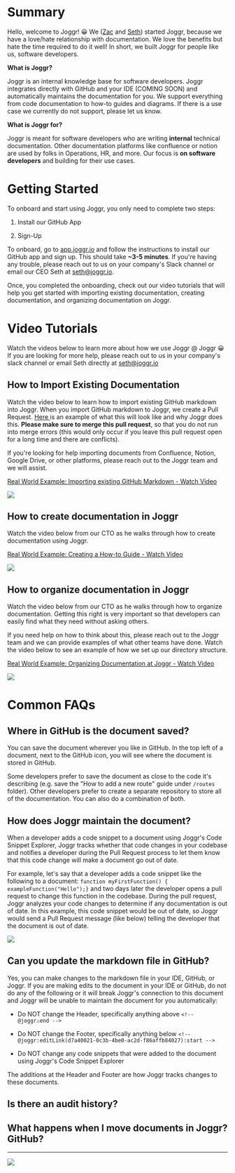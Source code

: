 <!--@@joggrdoc@@-->
<!-- @joggr:version(v2):end -->
<!-- @joggr:warning:start -->
<!-- 
  _   _   _    __        __     _      ____    _   _   ___   _   _    ____     _   _   _ 
 | | | | | |   \ \      / /    / \    |  _ \  | \ | | |_ _| | \ | |  / ___|   | | | | | |
 | | | | | |    \ \ /\ / /    / _ \   | |_) | |  \| |  | |  |  \| | | |  _    | | | | | |
 |_| |_| |_|     \ V  V /    / ___ \  |  _ <  | |\  |  | |  | |\  | | |_| |   |_| |_| |_|
 (_) (_) (_)      \_/\_/    /_/   \_\ |_| \_\ |_| \_| |___| |_| \_|  \____|   (_) (_) (_)
                                                              
This document is managed by Joggr. Editing this document could break Joggr's core features, i.e. our 
ability to auto-maintain this document. Please use the Joggr editor to edit this document 
(link at bottom of the page).
-->
<!-- @joggr:warning:end -->
# Summary

Hello, welcome to Joggr! 😀 We ([Zac](https://www.linkedin.com/in/zacrosenbauer/) and [Seth](https://www.linkedin.com/in/sethrosenbauer/)) started Joggr, because we have a love/hate relationship with documentation. We love the benefits but hate the time required to do it well! In short, we built Joggr for people like us, software developers.

**What is Joggr?**

Joggr is an internal knowledge base for software developers. Joggr integrates directly with GitHub and your IDE (COMING SOON) and automatically maintains the documentation for you. We support everything from code documentation to how-to guides and diagrams. If there is a use case we currently do not support, please let us know.

**What is Joggr for?**

Joggr is meant for software developers who are writing **internal** technical documentation. Other documentation platforms like confluence or notion are used by folks in Operations, HR, and more. Our focus is **on software developers** and building for their use cases.

# Getting Started

To onboard and start using Joggr, you only need to complete two steps:

1. Install our GitHub App

2. Sign-Up

To onboard, go to [app.joggr.io](app.joggr.io) and follow the instructions to install our GitHub app and sign up. This should take **\~3-5 minutes**. If you're having any trouble, please reach out to us on your company's Slack channel or email our CEO Seth at <seth@joggr.io>.

Once, you completed the onboarding, check out our video tutorials that will help you get started with importing existing documentation, creating documentation, and organizing documentation on Joggr.

# Video Tutorials

Watch the videos below to learn more about how we use Joggr @ Joggr 😀 If you are looking for more help, please reach out to us in your company's slack channel or email Seth directly at <seth@joggr.io>

## How to Import Existing Documentation

Watch the video below to learn how to import existing GitHub markdown into Joggr. When you import GitHub markdown to Joggr, we create a Pull Request. [Here ](https://github.com/joggrdocs/support/pull/1)is an example of what this will look like and why Joggr does this. **Please make sure to merge this pull request**, so that you do not run into merge errors (this would only occur if you leave this pull request open for a long time and there are conflicts).

If you're looking for help importing documents from Confluence, Notion, Google Drive, or other platforms, please reach out to the Joggr team and we will assist.

[Real World Example: Importing existing GitHub Markdown - Watch Video](https://www.loom.com/share/d03d211fc2e941d392d3899931e60ddc)

![](https://cdn.loom.com/sessions/thumbnails/d03d211fc2e941d392d3899931e60ddc-1708038436059-with-play.gif)

## How to create documentation in Joggr

Watch the video below from our CTO as he walks through how to create documentation using Joggr.

[Real World Example: Creating a How-to Guide - Watch Video](https://www.loom.com/share/0f2809f337c1428c9ba623dc79a1e7bb)

![](https://cdn.loom.com/sessions/thumbnails/0f2809f337c1428c9ba623dc79a1e7bb-1708037476848-with-play.gif)

## How to organize documentation in Joggr

Watch the video below from our CTO as he walks through how to organize documentation. Getting this right is very important so that developers can easily find what they need without asking others.

If you need help on how to think about this, please reach out to the Joggr team and we can provide examples of what other teams have done. Watch the video below to see an example of how we set up our directory structure.

[Real World Example: Organizing Documentation at Joggr - Watch Video](https://www.loom.com/share/bc69947b2446491bb11d17efaf7b4a21)

![](https://cdn.loom.com/sessions/thumbnails/bc69947b2446491bb11d17efaf7b4a21-1707529930497-with-play.gif)

# Common FAQs

## Where in GitHub is the document saved?

You can save the document wherever you like in GitHub. In the top left of a document, next to the GitHub icon, you will see where the document is stored in GitHub.

Some developers prefer to save the document as close to the code it's describing (e.g. save the "How to add a new route" guide under `/routes` folder). Other developers prefer to create a separate repository to store all of the documentation. You can also do a combination of both.

## How does Joggr maintain the document?

When a developer adds a code snippet to a document using Joggr's Code Snippet Explorer, Joggr tracks whether that code changes in your codebase and notifies a developer during the Pull Request process to let them know that this code change will make a document go out of date.

For example, let's say that a developer adds a code snippet like the following to a document: `function myFirstFunction() {  exampleFunction("Hello");}` and two days later the developer opens a pull request to change this function in the codebase. During the pull request, Joggr analyzes your code changes to determine if any documentation is out of date. In this example, this code snippet would be out of date, so Joggr would send a Pull Request message (like below) telling the developer that the document is out of date.

![](https://cdn.joggr.io/assets/content/images/8e3bbbbe-968a-4137-86f5-5e6745de464a.png?authToken=a999a1e2cb231093ad3627ec21774332fc14f1aeb8fccc49bf76e94d44eae951)

## Can you update the markdown file in GitHub?

Yes, you can make changes to the markdown file in your IDE, GitHub, or Joggr. If you are making edits to the document in your IDE or GitHub, do not do any of the following or it will break Joggr's connection to this document and Joggr will be unable to maintain the document for you automatically:

* Do NOT change the Header, specifically anything above `<!-- @joggr⚠end -->`

* Do NOT change the Footer, specifically anything below `<!-- @joggr:editLink(d7a40021-0c3b-4be0-ac2d-f86affb84027):start -->`

* Do NOT change any code snippets that were added to the document using Joggr's Code Snippet Explorer

The additions at the Header and Footer are how Joggr tracks changes to these documents.

## Is there an audit history?

## What happens when I move documents in Joggr? GitHub?

<!-- @joggr:editLink(d7a40021-0c3b-4be0-ac2d-f86affb84027):start -->
---
<a href="https://app.joggr.io/app/documents/d7a40021-0c3b-4be0-ac2d-f86affb84027" alt="Edit doc on Joggr">
  <img src="https://cdn.joggr.io/assets/static/badges/joggr-document-edit.svg?did=d7a40021-0c3b-4be0-ac2d-f86affb84027" />
</a>
<!-- @joggr:editLink(d7a40021-0c3b-4be0-ac2d-f86affb84027):end -->